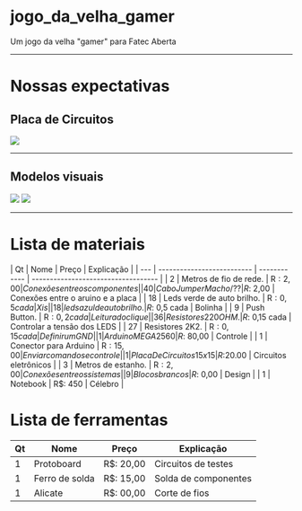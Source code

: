 #  jogo_da_velha_gamer
Um jogo da velha "gamer" para Fatec Aberta

 -------------------------------------------------- --------------------------------------------------

 #  Nossas expectativas
##  Placa de Circuitos  
![](https://github.com/gabrielogregorio/jogo_da_velha_gamer/blob/master/Projeto/Modelo%203D/Imagens/3d.png)

 -------------------------------------------------- --------------------------------------------------

 ##  Modelos visuais  
![](https://github.com/gabrielogregorio/jogo_da_velha_gamer/blob/master/Projeto/Modelo%203D/Imagens/img4.png)
![](https://github.com/gabrielogregorio/jogo_da_velha_gamer/blob/master/Projeto/Modelo%203D/Imagens/img1.png)

 -------------------------------------------------- --------------------------------------------------

 #  Lista de materiais  
 
| Qt | Nome | Preço | Explicação | 
| --- | -------------------------- | -------- ---- | ----------------------------------- | 
| 2 | Metros de fio de rede. | R$: 2,00 | Conexões entre os componentes | 
| 40 | Cabo Jumper Macho/?? | R$: 2,00 | Conexões entre o aruino e a placa | 
| 18 | Leds verde de auto brilho. | R$: 0,5 cada | Xis | 
| 18 | leds azul de auto brilho. | R$: 0,5 cada | Bolinha | 
| 9 | Push Button. | R$: 0,2 cada | Leitura do clique | 
| 36 | Resistores 220 OHM. | R$: 0,15 cada | Controlar a tensão dos LEDS | 
| 27 | Resistores 2K2. | R$: 0,15 cada | Definir um GND | 
| 1 | Arduino MEGA 2560 | R$: 80,00 | Controle | 
| 1 | Conector para Arduino | R$: 15,00 | Enviar comandos e controle | 
| 1 | Placa De Circuitos 15x15 | R$:20.00 | Circuitos eletrônicos | 
| 3 | Metros de estanho. | R$: 2,00 | Conexões entre os sistemas | 
| 9 | Blocos brancos | R$: 0,00 | Design | 
| 1 | Notebook | R$: 450 | Célebro | 

 #  Lista de ferramentas
 
| Qt  |            Nome            |     Preço     |              Explicação             |  
|-----|----------------------------|---------------|-------------------------------------|  
|  1  | Protoboard                 | R$: 20,00     | Circuitos de testes                 |  
|  1  | Ferro de solda             | R$: 15,00     | Solda de componentes                |  
|  1  | Alicate                    | R$: 00,00     | Corte de fios                       |  
